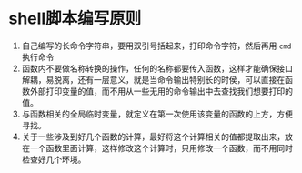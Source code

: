 # shell脚本编写原则
1. 自己编写的长命令字符串，要用双引号括起来，打印命令字符，然后再用 `cmd` 执行命令
2. 函数内不要做名称转换的操作，任何的名称都要传入函数，这样才能确保接口解耦，易脱离，还有一层意义，就是当命令输出特别长的时侯，可以直接在函数外部打印变量的值，而不用从一些无用的命令输出中去查找我们想要打印的值。
3. 与函数相关的全局临时变量，就定义在第一次使用该变量的函数的上方，方便寻找。
4. 关于一些涉及到好几个函数的计算，最好将这个计算相关的值都提取出来，放在一个函数里面计算，这样修改这个计算时，只用修改一个函数，而不用同时检查好几个环境。